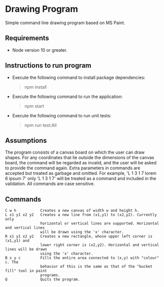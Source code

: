 # Drawing Program

Simple command line drawing program based on MS Paint.

## Requirements

- Node version 10 or greater.

## Instructions to run program

- Execute the following command to install package dependencies:
  > npm install
- Execute the following command to run the application:
  > npm start
- Execute the following command to run unit tests:
  > npm run test:All

## Assumptions

The program consists of a canvas board on which the user can draw shapes. For any coordinates that lie outside the dimensions of the canvas board, the command will be regarded as invalid, and the user will be asked to provide the command again.
Extra parameters in commands are accepted but treated as garbage and omitted. For example, 'L 1 3 1 7 lorem 6 ipsum 7' only 'L 1 3 1 7' will be treated as a command and included in the validation. All commands are case sensitive.

## Commands
```
C w h           Creates a new canvas of width w and height h.
L x1 y1 x2 y2   Creates a new line from (x1,y1) to (x2,y2). Currently only
                horizontal or vertical lines are supported. Horizontal and vertical lines
                will be drawn using the 'x' character.
R x1 y1 x2 y2   Creates a new rectangle, whose upper left corner is (x1,y1) and
                lower right corner is (x2,y2). Horizontal and vertical lines will be drawn
                using the 'x' character.
B x y c         Fills the entire area connected to (x,y) with "colour" c. The
                behavior of this is the same as that of the "bucket fill" tool in paint
                programs.
Q               Quits the program.
```
